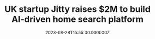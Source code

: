 ---
external: true
url: https://tech.eu/2023/08/28/uk-startup-jitty-raises-2-million/
title: UK startup Jitty raises $2M to build AI-driven home search platform
description: Jitty, backed by former Deliveroo employees, aims to revolutionize home buying with its comprehensive suite of AI-powered tools.
date: 2023-08-28T15:55:00.000000Z
icon: https://www.google.com/s2/favicons?domain=tech.eu&sz=32
source: Tech.eu
---
